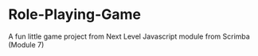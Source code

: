 # Role-Playing-Game
A fun little game project from Next Level Javascript module from Scrimba (Module 7)
